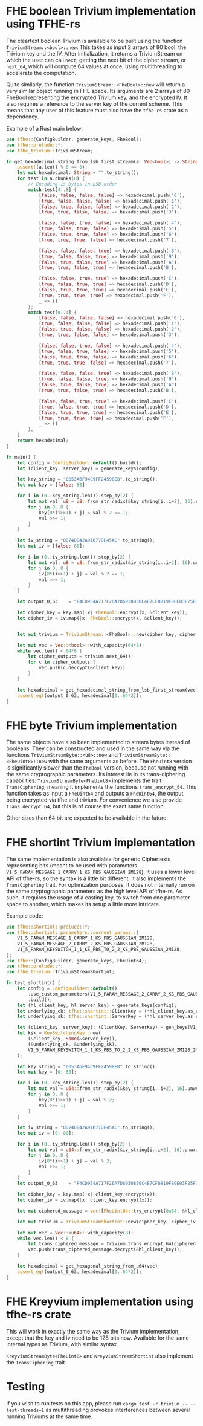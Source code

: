 # FHE boolean Trivium implementation using TFHE-rs

The cleartext boolean Trivium is available to be built using the function `TriviumStream::<bool>::new`. 
This takes as input 2 arrays of 80 bool: the Trivium key and the IV. After initialization, it returns a TriviumStream on 
which the user can call `next`, getting the next bit of the cipher stream, or `next_64`, which will compute 64 values at once,
using multithreading to accelerate the computation.


Quite similarly, the function `TriviumStream::<FheBool>::new` will return a very similar object running in FHE space. Its arguments are
2 arrays of 80 FheBool representing the encrypted Trivium key, and the encrypted IV. It also requires a reference to the server key of the 
current scheme. This means that any user of this feature must also have the `tfhe-rs` crate as a dependency.


Example of a Rust main below:
```rust
use tfhe::{ConfigBuilder, generate_keys, FheBool};
use tfhe::prelude::*;
use tfhe_trivium::TriviumStream;

fn get_hexadecimal_string_from_lsb_first_stream(a: Vec<bool>) -> String {
    assert!(a.len() % 8 == 0);
    let mut hexadecimal: String = "".to_string();
    for test in a.chunks(8) {
        // Encoding is bytes in LSB order
        match test[4..8] {
            [false, false, false, false] => hexadecimal.push('0'),
            [true, false, false, false] => hexadecimal.push('1'),
            [false, true, false, false] => hexadecimal.push('2'),
            [true, true, false, false] => hexadecimal.push('3'),

            [false, false, true, false] => hexadecimal.push('4'),
            [true, false, true, false] => hexadecimal.push('5'),
            [false, true, true, false] => hexadecimal.push('6'),
            [true, true, true, false] => hexadecimal.push('7'),

            [false, false, false, true] => hexadecimal.push('8'),
            [true, false, false, true] => hexadecimal.push('9'),
            [false, true, false, true] => hexadecimal.push('A'),
            [true, true, false, true] => hexadecimal.push('B'),

            [false, false, true, true] => hexadecimal.push('C'),
            [true, false, true, true] => hexadecimal.push('D'),
            [false, true, true, true] => hexadecimal.push('E'),
            [true, true, true, true] => hexadecimal.push('F'),
            _ => ()
        };
        match test[0..4] {
            [false, false, false, false] => hexadecimal.push('0'),
            [true, false, false, false] => hexadecimal.push('1'),
            [false, true, false, false] => hexadecimal.push('2'),
            [true, true, false, false] => hexadecimal.push('3'),

            [false, false, true, false] => hexadecimal.push('4'),
            [true, false, true, false] => hexadecimal.push('5'),
            [false, true, true, false] => hexadecimal.push('6'),
            [true, true, true, false] => hexadecimal.push('7'),

            [false, false, false, true] => hexadecimal.push('8'),
            [true, false, false, true] => hexadecimal.push('9'),
            [false, true, false, true] => hexadecimal.push('A'),
            [true, true, false, true] => hexadecimal.push('B'),

            [false, false, true, true] => hexadecimal.push('C'),
            [true, false, true, true] => hexadecimal.push('D'),
            [false, true, true, true] => hexadecimal.push('E'),
            [true, true, true, true] => hexadecimal.push('F'),
            _ => ()
        };
    }
    return hexadecimal;
}

fn main() {
    let config = ConfigBuilder::default().build();
    let (client_key, server_key) = generate_keys(config);

    let key_string = "0053A6F94C9FF24598EB".to_string();
    let mut key = [false; 80];

    for i in (0..key_string.len()).step_by(2) {
        let mut val: u8 = u8::from_str_radix(&key_string[i..i+2], 16).unwrap();
        for j in 0..8 {
            key[8*(i>>1) + j] = val % 2 == 1;
            val >>= 1;
        }
    }

    let iv_string = "0D74DB42A91077DE45AC".to_string();
    let mut iv = [false; 80];

    for i in (0..iv_string.len()).step_by(2) {
        let mut val: u8 = u8::from_str_radix(&iv_string[i..i+2], 16).unwrap();
        for j in 0..8 {
            iv[8*(i>>1) + j] = val % 2 == 1;
            val >>= 1;
        }
    }

    let output_0_63    = "F4CD954A717F26A7D6930830C4E7CF0819F80E03F25F342C64ADC66ABA7F8A8E6EAA49F23632AE3CD41A7BD290A0132F81C6D4043B6E397D7388F3A03B5FE358".to_string();

    let cipher_key = key.map(|x| FheBool::encrypt(x, &client_key));
    let cipher_iv = iv.map(|x| FheBool::encrypt(x, &client_key));


    let mut trivium = TriviumStream::<FheBool>::new(cipher_key, cipher_iv, &server_key);

    let mut vec = Vec::<bool>::with_capacity(64*8);
    while vec.len() < 64*8 {
        let cipher_outputs = trivium.next_64();
        for c in cipher_outputs {
            vec.push(c.decrypt(&client_key))
        }
    }

    let hexadecimal = get_hexadecimal_string_from_lsb_first_stream(vec);
    assert_eq!(output_0_63, hexadecimal[0..64*2]);
}
```

# FHE byte Trivium implementation

The same objects have also been implemented to stream bytes instead of booleans. They can be constructed and used in the same way via the functions `TriviumStreamByte::<u8>::new` and 
`TriviumStreamByte::<FheUint8>::new` with the same arguments as before. The `FheUint8` version is significantly slower than the `FheBool` version, because not running 
with the same cryptographic parameters. Its interest lie in its trans-ciphering capabilities: `TriviumStreamByte<FheUint8>` implements the trait `TransCiphering`, 
meaning it implements the functions `trans_encrypt_64`. This function takes as input a `FheUint64` and outputs a `FheUint64`, the output being
encrypted via tfhe and trivium. For convenience we also provide `trans_decrypt_64`, but this is of course the exact same function.

Other sizes than 64 bit are expected to be available in the future.

# FHE shortint Trivium implementation

The same implementation is also available for generic Ciphertexts representing bits (meant to be used with parameters `V1_5_PARAM_MESSAGE_1_CARRY_1_KS_PBS_GAUSSIAN_2M128`).
It uses a lower level API of tfhe-rs, so the syntax is a little bit different. It also implements the `TransCiphering` trait. For optimization purposes, it does not internally run
on the same cryptographic parameters as the high level API of tfhe-rs. As such, it requires the usage of a casting key, to switch from one parameter space to another, which makes
its setup a little more intricate.

Example code:
```rust
use tfhe::shortint::prelude::*;
use tfhe::shortint::parameters::current_params::{
    V1_5_PARAM_MESSAGE_1_CARRY_1_KS_PBS_GAUSSIAN_2M128,
    V1_5_PARAM_MESSAGE_2_CARRY_2_KS_PBS_GAUSSIAN_2M128,
    V1_5_PARAM_KEYSWITCH_1_1_KS_PBS_TO_2_2_KS_PBS_GAUSSIAN_2M128,
};
use tfhe::{ConfigBuilder, generate_keys, FheUint64};
use tfhe::prelude::*;
use tfhe_trivium::TriviumStreamShortint;

fn test_shortint() {
    let config = ConfigBuilder::default()
        .use_custom_parameters(V1_5_PARAM_MESSAGE_2_CARRY_2_KS_PBS_GAUSSIAN_2M128)
        .build();
    let (hl_client_key, hl_server_key) = generate_keys(config);
    let underlying_ck: tfhe::shortint::ClientKey = (*hl_client_key.as_ref()).clone().into();
    let underlying_sk: tfhe::shortint::ServerKey = (*hl_server_key.as_ref()).clone().into();

    let (client_key, server_key): (ClientKey, ServerKey) = gen_keys(V1_5_PARAM_MESSAGE_1_CARRY_1_KS_PBS_GAUSSIAN_2M128);
    let ksk = KeySwitchingKey::new(
        (&client_key, Some(&server_key)),
        (&underlying_ck, &underlying_sk),
        V1_5_PARAM_KEYSWITCH_1_1_KS_PBS_TO_2_2_KS_PBS_GAUSSIAN_2M128_2M128,
    );

    let key_string = "0053A6F94C9FF24598EB".to_string();
    let mut key = [0; 80];

    for i in (0..key_string.len()).step_by(2) {
        let mut val = u64::from_str_radix(&key_string[i..i+2], 16).unwrap();
        for j in 0..8 {
            key[8*(i>>1) + j] = val % 2;
            val >>= 1;
        }
    }

    let iv_string = "0D74DB42A91077DE45AC".to_string();
    let mut iv = [0; 80];

    for i in (0..iv_string.len()).step_by(2) {
        let mut val = u64::from_str_radix(&iv_string[i..i+2], 16).unwrap();
        for j in 0..8 {
            iv[8*(i>>1) + j] = val % 2;
            val >>= 1;
        }
    }
    let output_0_63    = "F4CD954A717F26A7D6930830C4E7CF0819F80E03F25F342C64ADC66ABA7F8A8E6EAA49F23632AE3CD41A7BD290A0132F81C6D4043B6E397D7388F3A03B5FE358".to_string();

    let cipher_key = key.map(|x| client_key.encrypt(x));
    let cipher_iv = iv.map(|x| client_key.encrypt(x));

    let mut ciphered_message = vec![FheUint64::try_encrypt(0u64, &hl_client_key).unwrap(); 9];

    let mut trivium = TriviumStreamShortint::new(cipher_key, cipher_iv, &server_key, &ksk);

    let mut vec = Vec::<u64>::with_capacity(8);
    while vec.len() < 8 {
        let trans_ciphered_message = trivium.trans_encrypt_64(ciphered_message.pop().unwrap(), &hl_server_key);
        vec.push(trans_ciphered_message.decrypt(&hl_client_key));
    }

    let hexadecimal = get_hexagonal_string_from_u64(vec);
    assert_eq!(output_0_63, hexadecimal[0..64*2]);
}
```

# FHE Kreyvium implementation using tfhe-rs crate

This will work in exactly the same way as the Trivium implementation, except that the key and iv need to be 128 bits now. Available for the same internal types as Trivium, with similar syntax.

`KreyviumStreamByte<FheUint8>` and `KreyviumStreamShortint` also implement the `TransCiphering` trait.

# Testing

If you wish to run tests on this app, please run `cargo test -r trivium -- --test-threads=1` as multithreading provokes interferences between several running 
Triviums at the same time.

